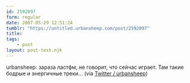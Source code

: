 ```yaml
---
id: 2592097
form: regular
date: 2007-05-29 12:51:24
tumblr: "https://untitled.urbansheep.com/post/2592097"
title:
tags:
    - post
layout: post-text.njk
---
```


<p>urbansheep: зараза ластфм, не говорит, что сейчас играет. Там такие бодрые и энергичные треки&hellip; (via <a href="http://twitter.com/urbansheep/statuses/82275162">Twitter / urbansheep</a>)</p>

